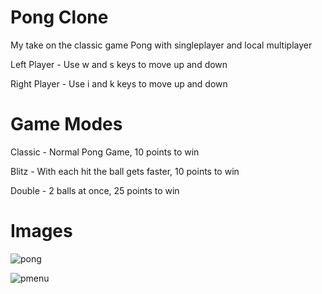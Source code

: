 # Pong Clone

My take on the classic game Pong with singleplayer and local multiplayer

Left Player - Use w and s keys to move up and down

Right Player - Use i and k keys to move up and down

# Game Modes
Classic - Normal Pong Game, 10 points to win

Blitz - With each hit the ball gets faster, 10 points to win

Double - 2 balls at once, 25 points to win

# Images
![pong](https://user-images.githubusercontent.com/61069716/157793165-675457b9-ec77-40c8-a8ea-83e2c0841cf4.png)

![pmenu](https://user-images.githubusercontent.com/61069716/160495138-8b513f27-19c3-434f-8b8f-d4c90f841357.png)

